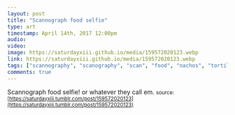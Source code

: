 ```yaml
---
layout: post
title: "Scannograph food selfie"
type: art
timestamp: April 14th, 2017 12:00pm
audio: 
video: 
image: https://saturdayxiii.github.io/media/159572020123.webp
link: https://saturdayxiii.github.io/media/159572020123.webp
tags: ["scannography", "scanography", "scan", "food", "nachos", "tortilla", "chips", "salsa", "edible", "photography", "food", "art"]
comments: true
---
```

Scannograph food selfie! or whatever they call em.
<small>source: [https://saturdayxiii.tumblr.com/post/159572020123](https://saturdayxiii.tumblr.com/post/159572020123)</small>